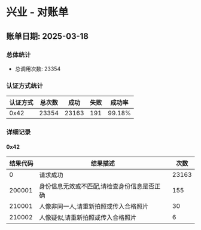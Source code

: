 # 兴业 - 对账单

## 账单日期: 2025-03-18

### 总体统计

- 总调用次数: 23354

### 认证方式统计

| 认证方式 | 总次数 | 成功 | 失败 | 成功率 |
|---------|--------|------|------|--------|
| 0x42 | 23354 | 23163 | 191 | 99.18% |

### 详细记录


#### 0x42

| 结果代码 | 结果描述 | 次数 |
|----------|----------|------|
| 0 | 请求成功 | 23163 |
| 200001 | 身份信息无效或不匹配,请检查身份信息是否正确 | 155 |
| 210001 | 人像非同一人,请重新拍照或传入合格照片 | 30 |
| 210002 | 人像疑似,请重新拍照或传入合格照片 | 6 |
